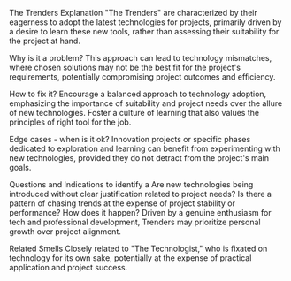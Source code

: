 The Trenders
Explanation
"The Trenders" are characterized by their eagerness to adopt the latest technologies for projects, primarily driven by a desire to learn these new tools, rather than assessing their suitability for the project at hand.

Why is it a problem?
This approach can lead to technology mismatches, where chosen solutions may not be the best fit for the project's requirements, potentially compromising project outcomes and efficiency.

How to fix it?
Encourage a balanced approach to technology adoption, emphasizing the importance of suitability and project needs over the allure of new technologies. Foster a culture of learning that also values the principles of right tool for the job.

Edge cases - when is it ok?
Innovation projects or specific phases dedicated to exploration and learning can benefit from experimenting with new technologies, provided they do not detract from the project's main goals.

Questions and Indications to identify a
Are new technologies being introduced without clear justification related to project needs?
Is there a pattern of chasing trends at the expense of project stability or performance?
How does it happen?
Driven by a genuine enthusiasm for tech and professional development, Trenders may prioritize personal growth over project alignment.

Related Smells
Closely related to "The Technologist," who is fixated on technology for its own sake, potentially at the expense of practical application and project success.